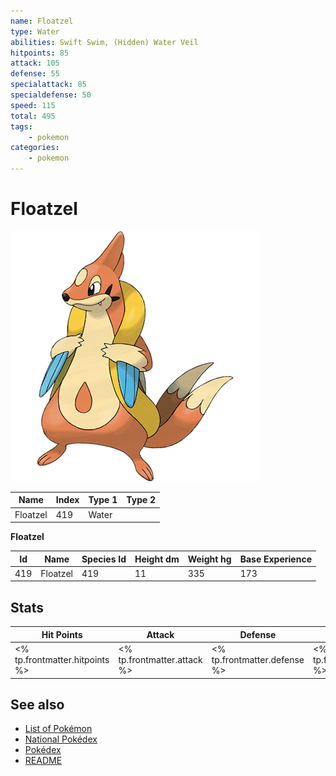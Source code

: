 ```yaml
---
name: Floatzel
type: Water
abilities: Swift Swim, (Hidden) Water Veil
hitpoints: 85
attack: 105
defense: 55
specialattack: 85
specialdefense: 50
speed: 115
total: 495
tags:
    - pokemon
categories:
    - pokemon
---
```


# Floatzel


![Floatzel](images/419.png)

| **Name** | **Index** | **Type 1** | **Type 2** |
|----|----|----|----|
| Floatzel | 419 | Water  |  |

**Floatzel** 




| **Id** | **Name** | **Species Id** | **Height dm** | **Weight hg** | **Base Experience** |
|--------|----------|----------------|------------|------------|---------------------|
| 419 | Floatzel | 419 | 11 | 335 | 173 |



## Stats

| **Hit Points** | **Attack** | **Defense** | **Special Attack** | **Special Defense** | **Speed** | **Total** |
|----------------|------------|-------------|--------------------|---------------------|-----------|-----------|
| <% tp.frontmatter.hitpoints %> | <% tp.frontmatter.attack %> | <% tp.frontmatter.defense %> | <% tp.frontmatter.specialattack %> | <% tp.frontmatter.specialdefense %> | <% tp.frontmatter.speed %> | <% tp.frontmatter.total %> |

## See also

- [List of Pokémon](../pokemon.md)
- [National Pokédex](../national_pokedex.md)
- [Pokédex](../pokedex.md)
- [README](../README.md)
